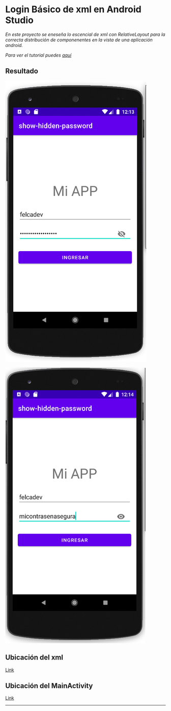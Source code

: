 # Login Básico de xml en Android Studio

_En este proyecto se eneseña lo escencial de xml con RelativeLayout para la correcta distribución de componenentes en la vista de una aplicación android._

_Para ver el tutorial puedes [aquí](https://www.youtube.com/watch?v=BfQU2mbM53U)_

## Resultado

![login hidden en xml](/images_readme/result-hidden.png)

![login show en xml](/images_readme/result-show.png)

## Ubicación del xml

[Link](/app/src/main/res/layout/activity_main.xml)

## Ubicación del MainActivity

[Link](/app/src/main/java/com/felcadev/show_hidden_password/MainActivity.kt)

---

